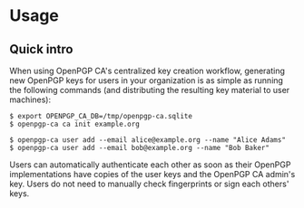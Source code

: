 # Usage

## Quick intro

When using OpenPGP CA's centralized key creation workflow, generating
new OpenPGP keys for users in your organization is
as simple as running the following commands (and distributing the resulting
key material to user machines):

```
$ export OPENPGP_CA_DB=/tmp/openpgp-ca.sqlite
$ openpgp-ca ca init example.org 

$ openpgp-ca user add --email alice@example.org --name "Alice Adams"
$ openpgp-ca user add --email bob@example.org --name "Bob Baker"
```

Users can automatically authenticate each other as soon as their OpenPGP
implementations have copies of the user keys and the OpenPGP CA admin's key.
Users do not need to manually check fingerprints or sign each others' keys.

